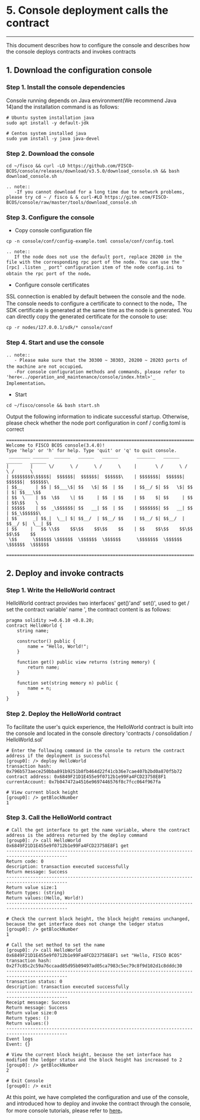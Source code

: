 # 5. Console deployment calls the contract

-----

This document describes how to configure the console and describes how the console deploys contracts and invokes contracts

## 1. Download the configuration console
### Step 1. Install the console dependencies

Console running depends on Java environment(We recommend Java 14)and the installation command is as follows:

```shell
# Ubuntu system installation java
sudo apt install -y default-jdk

# Centos system installed java
sudo yum install -y java java-devel
```

### Step 2. Download the console

```shell
cd ~/fisco && curl -LO https://github.com/FISCO-BCOS/console/releases/download/v3.5.0/download_console.sh && bash download_console.sh
```

```eval_rst
.. note::
   -If you cannot download for a long time due to network problems, please try cd ~ / fisco & & curl-#LO https://gitee.com/FISCO-BCOS/console/raw/master/tools/download_console.sh
```

### Step 3. Configure the console

- Copy console configuration file

```shell
cp -n console/conf/config-example.toml console/conf/config.toml
```

```eval_rst
.. note::
   If the node does not use the default port, replace 20200 in the file with the corresponding rpc port of the node. You can use the "[rpc] .listen _ port" configuration item of the node config.ini to obtain the rpc port of the node。
```

- Configure console certificates

SSL connection is enabled by default between the console and the node. The console needs to configure a certificate to connect to the node。The SDK certificate is generated at the same time as the node is generated. You can directly copy the generated certificate for the console to use:

```shell
cp -r nodes/127.0.0.1/sdk/* console/conf
```

### Step 4. Start and use the console

```eval_rst
.. note::
   - Please make sure that the 30300 ~ 30303, 20200 ~ 20203 ports of the machine are not occupied。
   -For console configuration methods and commands, please refer to 'here<../operation_and_maintenance/console/index.html>'_ Implementation。
```

- Start

```shell
cd ~/fisco/console && bash start.sh
```

Output the following information to indicate successful startup. Otherwise, please check whether the node port configuration in conf / config.toml is correct

```shell
=============================================================================================
Welcome to FISCO BCOS console(3.4.0)!
Type 'help' or 'h' for help. Type 'quit' or 'q' to quit console.
 ________ ______  ______   ______   ______       _______   ______   ______   ______
|        |      \/      \ /      \ /      \     |       \ /      \ /      \ /      \
| $$$$$$$$\$$$$$|  $$$$$$|  $$$$$$|  $$$$$$\    | $$$$$$$|  $$$$$$|  $$$$$$|  $$$$$$\
| $$__     | $$ | $$___\$| $$   \$| $$  | $$    | $$__/ $| $$   \$| $$  | $| $$___\$$
| $$  \    | $$  \$$    \| $$     | $$  | $$    | $$    $| $$     | $$  | $$\$$    \
| $$$$$    | $$  _\$$$$$$| $$   __| $$  | $$    | $$$$$$$| $$   __| $$  | $$_\$$$$$$\
| $$      _| $$_|  \__| $| $$__/  | $$__/ $$    | $$__/ $| $$__/  | $$__/ $|  \__| $$
| $$     |   $$ \\$$    $$\$$    $$\$$    $$    | $$    $$\$$    $$\$$    $$\$$    $$
 \$$      \$$$$$$ \$$$$$$  \$$$$$$  \$$$$$$      \$$$$$$$  \$$$$$$  \$$$$$$  \$$$$$$

=============================================================================================
```


## 2. Deploy and invoke contracts

### Step 1. Write the HelloWorld contract

HelloWorld contract provides two interfaces' get()'and' set()', used to get / set the contract variable' name ', the contract content is as follows:

```shell
pragma solidity >=0.6.10 <0.8.20;
contract HelloWorld {
    string name;

    constructor() public {
        name = "Hello, World!";
    }

    function get() public view returns (string memory) {
        return name;
    }

    function set(string memory n) public {
        name = n;
    }
}
```

### Step 2. Deploy the HelloWorld contract

To facilitate the user's quick experience, the HelloWorld contract is built into the console and located in the console directory 'contracts / consolidation / HelloWorld.sol'

```shell
# Enter the following command in the console to return the contract address if the deployment is successful
[group0]: /> deploy HelloWorld
transaction hash: 0x796b573aece250bba891b9251b8fb464d22f41cb36e7cae407b2bd0a870f5b72
contract address: 0x6849F21D1E455e9f0712b1e99Fa4FCD23758E8F1
currentAccount: 0x7b047472a4516e9697446576f8c7fcc064f967fa

# View current block height
[group0]: /> getBlockNumber
1
```

### Step 3. Call the HelloWorld contract

```shell
# Call the get interface to get the name variable, where the contract address is the address returned by the deploy command
[group0]: /> call HelloWorld 0x6849F21D1E455e9f0712b1e99Fa4FCD23758E8F1 get
---------------------------------------------------------------------------------------------
Return code: 0
description: transaction executed successfully
Return message: Success
---------------------------------------------------------------------------------------------
Return value size:1
Return types: (string)
Return values:(Hello, World!)
---------------------------------------------------------------------------------------------

# Check the current block height, the block height remains unchanged, because the get interface does not change the ledger status
[group0]: /> getBlockNumber
1

# Call the set method to set the name
[group0]: /> call HelloWorld 0x6849F21D1E455e9f0712b1e99Fa4FCD23758E8F1 set "Hello, FISCO BCOS"
transaction hash: 0x2f7c85c2c59a76ccaad85d95b09497ad05ca7983c5ec79c8f9d102d1c8dddc30
---------------------------------------------------------------------------------------------
transaction status: 0
description: transaction executed successfully
---------------------------------------------------------------------------------------------
Receipt message: Success
Return message: Success
Return value size:0
Return types: ()
Return values:()
---------------------------------------------------------------------------------------------
Event logs
Event: {}

# View the current block height, because the set interface has modified the ledger status and the block height has increased to 2
[group0]: /> getBlockNumber
2

# Exit Console
[group0]: /> exit
```

At this point, we have completed the configuration and use of the console, and introduced how to deploy and invoke the contract through the console, for more console tutorials, please refer to [here](../operation_and_maintenance/console/index.md)。

